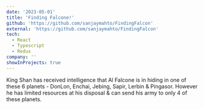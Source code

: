 ```yaml
---
date: '2023-05-01'
title: 'Finding Falcone!'
github: 'https://github.com/sanjaymahto/FindingFalcon'
external: 'https://github.com/sanjaymahto/FindingFalcon'
tech:
  - React
  - Typescript
  - Redux
company: ''
showInProjects: true
---
```


King Shan has received intelligence that Al Falcone is in hiding in one of these 6 planets - DonLon, Enchai, Jebing, Sapir, Lerbin & Pingasor. However he has limited resources at his disposal & can send his army to only 4 of these planets.
